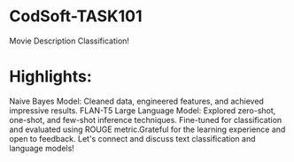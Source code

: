 # CodSoft-TASK101
Movie Description Classification! 
# Highlights:
Naive Bayes Model: Cleaned data, engineered features, and achieved impressive results.
FLAN-T5 Large Language Model: Explored zero-shot, one-shot, and few-shot inference techniques. 
Fine-tuned for classification and evaluated using ROUGE metric.Grateful for the learning experience and open to feedback. 
Let's connect and discuss text classification and language models!
